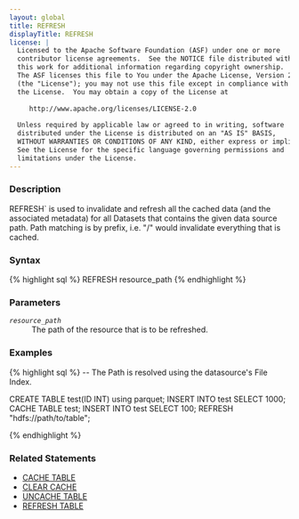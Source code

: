 ```yaml
---
layout: global
title: REFRESH
displayTitle: REFRESH
license: |
  Licensed to the Apache Software Foundation (ASF) under one or more
  contributor license agreements.  See the NOTICE file distributed with
  this work for additional information regarding copyright ownership.
  The ASF licenses this file to You under the Apache License, Version 2.0
  (the "License"); you may not use this file except in compliance with
  the License.  You may obtain a copy of the License at
 
     http://www.apache.org/licenses/LICENSE-2.0
 
  Unless required by applicable law or agreed to in writing, software
  distributed under the License is distributed on an "AS IS" BASIS,
  WITHOUT WARRANTIES OR CONDITIONS OF ANY KIND, either express or implied.
  See the License for the specific language governing permissions and
  limitations under the License.
---
```


### Description
REFRESH` is used to invalidate and refresh all the cached data (and the associated metadata) for
all Datasets that contains the given data source path. Path matching is by prefix, i.e. "/" would
invalidate everything that is cached. 

### Syntax
{% highlight sql %}
REFRESH resource_path
{% endhighlight %}

### Parameters
<dl>
 <dt><code><em>resource_path</em></code></dt>
 <dd>The path of the resource that is to be refreshed.</dd>
</dl>

### Examples
{% highlight sql %}
 -- The Path is resolved using the datasource's File Index.
 
CREATE TABLE test(ID INT) using parquet;
INSERT INTO test SELECT 1000;
CACHE TABLE test;
INSERT INTO test SELECT 100;
REFRESH "hdfs://path/to/table";
 
{% endhighlight %}

### Related Statements
- [CACHE TABLE](sql-ref-syntax-aux-cache-cache-table.html)
- [CLEAR CACHE](sql-ref-syntax-aux-cache-clear-cache.html)
- [UNCACHE TABLE](sql-ref-syntax-aux-cache-uncache-table.html)
- [REFRESH TABLE](sql-ref-syntax-aux-refresh-table.html)